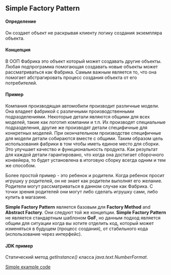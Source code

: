 ## Simple Factory Pattern

#### Определение
Он создает объект не раскрывая клиенту логику создания экземпляра объекта.

#### Концепция
В ООП Фабрика это объект который может создавать другие объекты. Любая подпрограмма помогающая
создавать новые объекты может рассматриваться как Фабрика. Самым важным является то, что она
помогает абстрагировать процесс создания объекта от его потребителей.

#### Пример
Компания производящая автомобили производит различные модели. Она владеет фабрикой с 
различными производственными подразделениями. Некоторые детали являются общими для всех моделей,
такие как логотип компании и т.п. Их производят специальные подразделения, другие же производят
детали специфичные для конкретных моделей. При окончательном производстве специфичные для
модели детали собираются вместе с общими. Таким образом цель использования фабрики в том
чтобы иметь единое место для сборки. Это улучшает качество и функциональность продукта.
Как результат для каждой детали гарантировано, что когда она достигает сборочного конвейера,
то будет установлена в итоговую сборку всегда одним и тем же способом.

Более простой пример - это ребенок и родители. Когда ребенок просит игрушку у родителей,
он не знает как родители выполнят его желание. Родители могут рассматриваться в данном случае
как Фабрика. С точки зрения родителей они могут либо сделать игрушку сами, либо купить в магазине.

__Simple Factory Pattern__ является базовым для __Factory Method__ and __Abstract Factory__. 
Они следуют той же концепции.
__Simple Factory Pattern__ не является стандартным шаблоном __GoF__, но данным подход является общим 
для ситуации когда вы хотите отделить код, который может изменяться в будущем (процесс создания), 
от стабильного кода (использование через интерфейс).

#### JDK пример
Статический метод _getInstance()_ класса _java.text.NumberFormat_.

[Simple example code](../src/main/java/learn/dp/jdpexamples/c02simplefactory)
